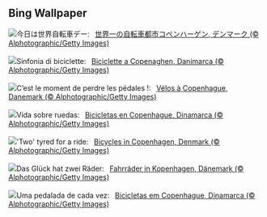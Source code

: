 ## Bing Wallpaper
![](https://www.bing.com/th?id=OHR.CopenhagenBicycles_JA-JP2959867214_UHD.jpg&w=1000)今日は世界自転車デー:&nbsp;&ensp;[世界一の自転車都市コペンハーゲン, デンマーク (© Alphotographic/Getty Images)](https://www.bing.com/th?id=OHR.CopenhagenBicycles_JA-JP2959867214_UHD.jpg)
<br><br/>
![](https://www.bing.com/th?id=OHR.CopenhagenBicycles_IT-IT2125819648_UHD.jpg&w=1000)Sinfonia di biciclette:&nbsp;&ensp;[Biciclette a Copenaghen, Danimarca (© Alphotographic/Getty Images)](https://www.bing.com/th?id=OHR.CopenhagenBicycles_IT-IT2125819648_UHD.jpg)
<br><br/>
![](https://www.bing.com/th?id=OHR.CopenhagenBicycles_FR-FR1244854988_UHD.jpg&w=1000)C’est le moment de perdre les pédales !:&nbsp;&ensp;[Vélos à Copenhague, Danemark (© Alphotographic/Getty Images)](https://www.bing.com/th?id=OHR.CopenhagenBicycles_FR-FR1244854988_UHD.jpg)
<br><br/>
![](https://www.bing.com/th?id=OHR.CopenhagenBicycles_ES-ES4229368591_UHD.jpg&w=1000)Vida sobre ruedas:&nbsp;&ensp;[Bicicletas en Copenhague, Dinamarca (© Alphotographic/Getty Images)](https://www.bing.com/th?id=OHR.CopenhagenBicycles_ES-ES4229368591_UHD.jpg)
<br><br/>
![](https://www.bing.com/th?id=OHR.CopenhagenBicycles_EN-GB4395240180_UHD.jpg&w=1000)'Two' tyred for a ride:&nbsp;&ensp;[Bicycles in Copenhagen, Denmark (© Alphotographic/Getty Images)](https://www.bing.com/th?id=OHR.CopenhagenBicycles_EN-GB4395240180_UHD.jpg)
<br><br/>
![](https://www.bing.com/th?id=OHR.CopenhagenBicycles_DE-DE6785283446_UHD.jpg&w=1000)Das Glück hat zwei Räder:&nbsp;&ensp;[Fahrräder in Kopenhagen, Dänemark (© Alphotographic/Getty Images)](https://www.bing.com/th?id=OHR.CopenhagenBicycles_DE-DE6785283446_UHD.jpg)
<br><br/>
![](https://www.bing.com/th?id=OHR.CopenhagenBicycles_PT-BR5476760078_UHD.jpg&w=1000)Uma pedalada de cada vez:&nbsp;&ensp;[Bicicletas em Copenhague, Dinamarca (© Alphotographic/Getty Images)](https://www.bing.com/th?id=OHR.CopenhagenBicycles_PT-BR5476760078_UHD.jpg)
<br><br/>
